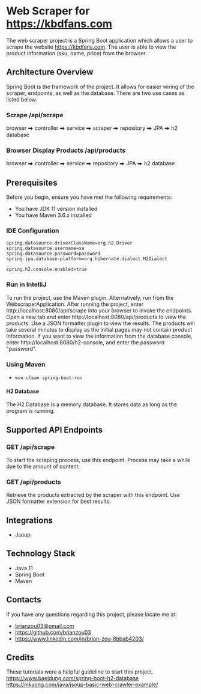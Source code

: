# Web Scraper for https://kbdfans.com

The web scraper project is a Spring Boot application which allows a user to scrape the website https://kbdfans.com.
The user is able to view the product information (sku, name, price) from the browser.

## Architecture Overview
Spring Boot is the framework of the project. It allows for easier wiring of the scraper, endpoints, as well as the database.
There are two use cases as listed below:

### Scrape /api/scrape
browser ⮕ controller ⮕ service ⮕ scraper ⮕ repository ⮕ JPA ⮕ h2 database

### Browser Display Products /api/products
browser ⮕ controller ⮕ service ⮕ repository ⮕ JPA ⮕ h2 database

## Prerequisites

Before you begin, ensure you have met the following requirements:

* You have JDK 11 version installed
* You have Maven 3.6.x installed

### IDE Configuration

```spring.datasource.url=jdbc:h2:mem:testdb
spring.datasource.driverClassName=org.h2.Driver
spring.datasource.username=sa
spring.datasource.password=password
spring.jpa.database-platform=org.hibernate.dialect.H2Dialect

spring.h2.console.enabled=true
```

### Run in IntelliJ

To run the project, use the Maven plugin. Alternatively, run from the WebscraperApplication.
After running the project, enter http://localhost:8080/api/scrape into your browser to invoke the endpoints.
Open a new tab and enter http://localhost:8080/api/products to view the products. Use a JSON formatter plugin to view
the results. The products will take several minutes to display as the initial pages may not contain product information.
If you want to view the information from the database console, enter http://localhost:8080/h2-console, and enter the
password "password".

### Using Maven
* `mvn clean spring-boot:run`

#### H2 Database
The H2 Database is a memory database. It stores data as long as the program is running.

## Supported API Endpoints

### GET /api/scrape
To start the scraping process, use this endpoint. Process may take a while due to the amount of content.
### GET /api/products
Retrieve the products extracted by the scraper with this endpoint. Use JSON formatter extension for best results.

## Integrations
* Jsoup

## Technology Stack
* Java 11
* Spring Boot 
* Maven

## Contacts
If you have any questions regarding this project, please locate me at:
* brianzou03@gmail.com
* https://github.com/brianzou03
* https://www.linkedin.com/in/brian-zou-8bbab4203/


## Credits
These tutorials were a helpful guideline to start this project.
https://www.baeldung.com/spring-boot-h2-database
https://mkyong.com/java/jsoup-basic-web-crawler-example/

